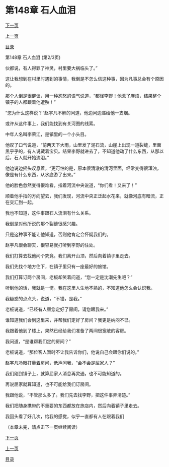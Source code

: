 <h1>第148章    石人血泪</h1>
            <div><p><a href="./443_%E7%AC%AC148%E7%AB%A0_%E7%9F%B3%E4%BA%BA%E8%A1%80%E6%B3%AA.md">下一页</a></p><p><a href="./441_%E7%AC%AC148%E7%AB%A0_%E7%9F%B3%E4%BA%BA%E8%A1%80%E6%B3%AA.md">上一页</a></p><p><a href="../">目录</a></p></div>
            <div><p>第148章    石人血泪 (第2/3页)</p><p>伙都说，有人得罪了神灵，村里要大祸临头了。”</p><p>这让我想到在村里时遇到的事情，我倒是不怎么信这种事，因为凡事总会有个原因的。</p><p>那个人倒是很健谈，用一种怨怒的语气说道，“都怪李野！他惹了麻烦，结果整个镇子的人都跟着他遭殃！”</p><p>“您为什么这样说？”赵宇凡不解的问道，他边问边递给他一支烟。</p><p>或许从这件事上，我们能找到有关河图的线索。</p><p>中年人名叫李荣江，是镇里的一个小头目。</p><p>他叹了口气说道，“前两天下大雨，山里发了泥石流，山崖上出现一道裂缝，里面黑乎乎的，有人说藏着宝贝。结果李野就进去了，不知道他动了什么东西，从那以后，石人就开始流泪。”</p><p>他边说边摇头叹息着，“更可怕的是，原本很清澈的清河里面，经常变得很浑浊，像是有什么东西，从水底游了出来。”</p><p>他的脸色忽然变得很难看，指着河流中央说道，“你们看！又来了！”</p><p>顺着他手指的方向望去，我们发现，河流中央正泛起水花来，就像河底有暗流，正在交汇到一起。</p><p>我也不知道，这件事跟石人流泪有什么关系。</p><p>我倒是对他所说的那个裂缝很感兴趣。</p><p>只是这种事不能让他知道，否则他肯定会怀疑我们的。</p><p>赵宇凡很会聊天，很容易就打听到李野的住处。</p><p>我们打算去找他问个究竟。我们离开山顶，然后向着镇子里走去。</p><p>我们先找个地方住下，在镇子里只有一座最好的旅馆。</p><p>我们打算订两个房间，老板却笑着问道，“您一定是沈潮先生吧？”</p><p>听到他的话，我就是一愣。我在这里人生地不熟的，不知道他怎么会认识我。</p><p>我疑惑的点点头，说道，“不错，是我。”</p><p>老板说道，“已经有人替您定好了房间，请您跟我来。”</p><p>谁知道我们会到这里来，并帮我们定好了房间？我更是纳闷不已。</p><p>我跟着他到了楼上，果然已经给我们准备了两间很宽敞的客房。</p><p>我问道，“是谁帮我们定的房间？”</p><p>老板说道，“那位客人暂时不让我告诉你们，他说自己会跟你们说的。”</p><p>赵宇凡冷眼打量着房间，低声问我，“会不会是屈家人？”</p><p>我们刚到镇子上，就算屈家人消息再灵通，也不可能知道的。</p><p>再说屈家就算知道，也不可能给我们订房间。</p><p>我跟他说，“不管那么多了。我们先去找李野，把这件事弄清楚。”</p><p>我们把随身携带的不重要的东西都放在旅店内，然后向着镇子里走去。</p><p>我回头看了好几次，给我的感觉，似乎一直都有人在跟着我们</p><p>（本章未完，请点击下一页继续阅读）</p></div>
            <div><p><a href="./443_%E7%AC%AC148%E7%AB%A0_%E7%9F%B3%E4%BA%BA%E8%A1%80%E6%B3%AA.md">下一页</a></p><p><a href="./441_%E7%AC%AC148%E7%AB%A0_%E7%9F%B3%E4%BA%BA%E8%A1%80%E6%B3%AA.md">上一页</a></p><p><a href="../">目录</a></p></div>